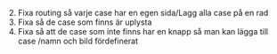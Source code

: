 2. Fixa routing så varje case har en egen sida/Lagg alla case på en rad
3. Fixa så de case som finns är uplysta
4. Fixa så att de case som inte finns har en knapp så man kan lägga till case /namn och bild fördefinerat

